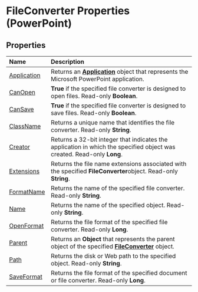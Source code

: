 
# FileConverter Properties (PowerPoint)

## Properties



|**Name**|**Description**|
|:-----|:-----|
| [Application](9aaa5b4a-03f7-69e0-91be-082a28cdad99.md)|Returns an  **[Application](978c2b99-4271-b953-4283-73b5f3d96f41.md)** object that represents the Microsoft PowerPoint application.|
| [CanOpen](9a5a2fea-0f09-9dfe-c75a-e8811d53c27f.md)| **True** if the specified file converter is designed to open files. Read-only **Boolean**.|
| [CanSave](64e1f21f-786e-8003-f99e-0dcb093af9d3.md)| **True** if the specified file converter is designed to save files. Read-only **Boolean**.|
| [ClassName](dd024749-07e0-477c-2bba-5c78f2f222a6.md)|Returns a unique name that identifies the file converter. Read-only  **String**.|
| [Creator](063b834b-d436-ffce-9e8b-ed42d81a3ef3.md)|Returns a 32-bit integer that indicates the application in which the specified object was created. Read-only  **Long**.|
| [Extensions](4003e78b-c931-94a4-e53a-3bedb9512a6a.md)|Returns the file name extensions associated with the specified  **FileConverter**object. Read-only  **String**.|
| [FormatName](50d92230-05a5-7dc1-115c-0e32ba0a76f3.md)|Returns the name of the specified file converter. Read-only  **String**.|
| [Name](76c02044-1297-2bc3-4d85-d738a8e6b77d.md)|Returns the name of the specified object. Read-only  **String**.|
| [OpenFormat](2b385c2e-03be-973d-df6f-a728e57fcd35.md)|Returns the file format of the specified file converter. Read-only  **Long**.|
| [Parent](472e5bc4-56b2-19af-8f15-7cf52963f105.md)|Returns an  **Object** that represents the parent object of the specified **[FileConverter](6baf5bd8-6644-0784-a049-96c3d733043f.md)** object.|
| [Path](0fbecfb6-6663-6737-9537-44cc83e038d5.md)|Returns the disk or Web path to the specified object. Read-only  **String**.|
| [SaveFormat](74b8e4b9-9952-b211-9c6b-32652495f78e.md)|Returns the file format of the specified document or file converter. Read-only  **Long**.|
